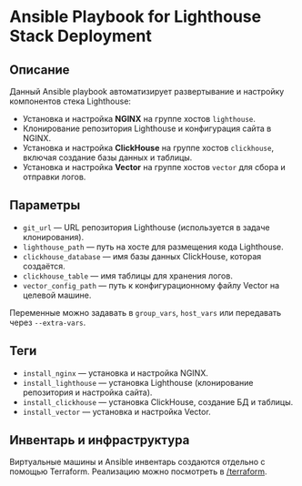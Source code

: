 # Ansible Playbook for Lighthouse Stack Deployment

## Описание

Данный Ansible playbook автоматизирует развертывание и настройку компонентов стекa Lighthouse:

- Установка и настройка **NGINX** на группе хостов `lighthouse`.
- Клонирование репозитория Lighthouse и конфигурация сайта в NGINX.
- Установка и настройка **ClickHouse** на группе хостов `clickhouse`, включая создание базы данных и таблицы.
- Установка и настройка **Vector** на группе хостов `vector` для сбора и отправки логов.

## Параметры

- `git_url` — URL репозитория Lighthouse (используется в задаче клонирования).
- `lighthouse_path` — путь на хосте для размещения кода Lighthouse.
- `clickhouse_database` — имя базы данных ClickHouse, которая создаётся.
- `clickhouse_table` — имя таблицы для хранения логов.
- `vector_config_path` — путь к конфигурационному файлу Vector на целевой машине.

Переменные можно задавать в `group_vars`, `host_vars` или передавать через `--extra-vars`.

## Теги

- `install_nginx` — установка и настройка NGINX.
- `install_lighthouse` — установка Lighthouse (клонирование репозитория и настройка сайта).
- `install_clickhouse` — установка ClickHouse, создание БД и таблицы.
- `install_vector` — установка и настройка Vector.

## Инвентарь и инфраструктура

Виртуальные машины и Ansible инвентарь создаются отдельно с помощью Terraform. Реализацию можно посмотреть в [/terraform](https://github.com/alex-bel31/ansible/tree/main/ansible-03-yandex/terraform).



